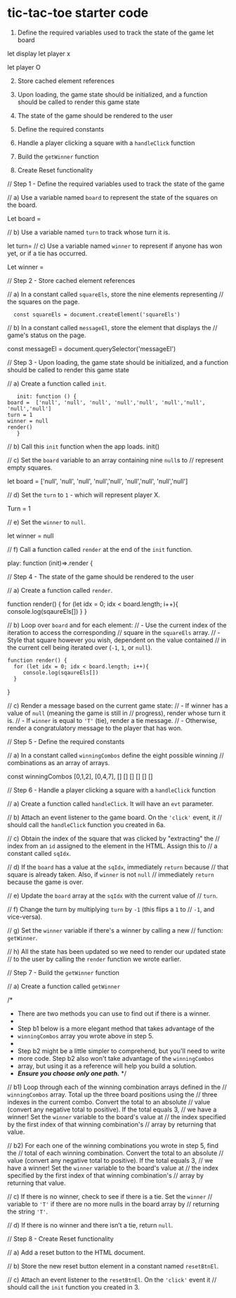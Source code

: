 # tic-tac-toe starter code


1) Define the required variables used to track the state of the game
let board 

let display 
 let player x

 let player O
 
2) Store cached element references

3) Upon loading, the game state should be initialized, and a function should be 
   called to render this game state

4) The state of the game should be rendered to the user

5) Define the required constants

6) Handle a player clicking a square with a `handleClick` function

7) Build the `getWinner` function

8) Create Reset functionality



// Step 1 - Define the required variables used to track the state of the game

  // a) Use a variable named `board` to represent the state of the squares on the board.

  Let board =

  // b) Use a variable named `turn` to track whose turn it is.
        
 let turn=
  // c) Use a variable named `winner` to represent if anyone has won yet, or if  a tie has occurred.

  Let winner = 

// Step 2 - Store cached element references

  // a) In a constant called `squareEls`, store the nine elements representing 
  //    the squares on the page.
      
      const squareEls = document.createElement('squareEls')


  // b) In a constant called `messageEl`, store the element that displays the 
  //    game's status on the page.

  const messageEl = document.querySelector('messageEl')


// Step 3 - Upon loading, the game state should be initialized, and a function should be called to render this game state

  // a) Create a function called `init`.
       
       init: function () {
    board =  ['null', 'null', 'null', 'null','null', 'null','null', 'null','null']
    turn = 1
    winner = null
    render()
       }


  // b) Call this `init` function when the app loads.
    init()


  // c) Set the `board` variable to an array containing nine `null`s to 
  //    represent empty squares.

  let board = ['null', 'null', 'null', 'null','null', 'null','null', 'null','null']

  // d) Set the `turn` to `1` - which will represent player X.
  
   Turn = 1
  
  // e) Set the `winner` to `null`.
  
  let winner = null

  // f) Call a function called `render` at the end of the `init` function.

play: function (init)=>.render {  

// Step 4 - The state of the game should be rendered to the user

  // a) Create a function called `render`.

  function render() {
      for (let idx = 0; idx < board.length; i++){
         console.log(sqaureEls[])
      }
  }

  // b) Loop over `board` and for each element:
  //    - Use the current index of the iteration to access the corresponding 
  //      square in the `squareEls` array.
  //    - Style that square however you wish, dependent on the value contained 
  //      in the current cell being iterated over (`-1`, `1`, or `null`).

    function render() {
      for (let idx = 0; idx < board.length; i++){
         console.log(sqaureEls[])
      }
  }

  // c) Render a message based on the current game state:
  //    - If winner has a value of `null` (meaning the game is still in
  //      progress), render whose turn it is.
  //    - If `winner` is equal to `'T'` (tie), render a tie message.
  //    - Otherwise, render a congratulatory message to the player that has won.
    

// Step 5 - Define the required constants

  // a) In a constant called `winningCombos` define the eight possible winning 
  //    combinations as an array of arrays.

  const winningCombos [0,1,2], [0,4,7], [] [] [] [] [] []

// Step 6 - Handle a player clicking a square with a `handleClick` function

  // a) Create a function called `handleClick`. It will have an `evt` parameter.

  // b) Attach an event listener to the game board. On the `'click'` event, it 
  //    should call the `handleClick` function you created in 6a.

  // c) Obtain the index of the square that was clicked by "extracting" the 
  //    index from an `id` assigned to the element in the HTML. Assign this to 
  //    a constant called `sqIdx`.

  // d) If the `board` has a value at the `sqIdx`, immediately `return` because 
  //    that square is already taken. Also, if `winner` is not `null`
  //    immediately `return` because the game is over.

  // e) Update the `board` array at the `sqIdx` with the current value of
  //    `turn`.

  // f) Change the turn by multiplying `turn` by `-1` (this flips a `1` to
  //    `-1`, and vice-versa).

  // g) Set the `winner` variable if there's a winner by calling a new 
  //    function: `getWinner`.

  // h) All the state has been updated so we need to render our updated state 
  //    to the user by calling the `render` function we wrote earlier.

// Step 7 - Build the `getWinner` function

  // a) Create a function called `getWinner`

  /* 
   * There are two methods you can use to find out if there is a winner.
   *
   * Step b1 below is a more elegant method that takes advantage of the
   * `winningCombos` array you wrote above in step 5. 
   *
   * Step b2 might be a little simpler to comprehend, but you'll need to write  
   * more code. Step b2 also won't take advantage of the `winningCombos`
   * array, but using it as a reference will help you build a solution.
   * ***Ensure you choose only one path.***
   */

  // b1) Loop through each of the winning combination arrays defined in the 
  //     `winningCombos` array. Total up the three board positions using the 
  //     three indexes in the current combo. Convert the total to an absolute 
  //     value (convert any negative total to positive). If the total equals 3, 
  //     we have a winner! Set the `winner` variable to the board's value at
  //     the index specified by the first index of that winning combination's
  //     array by returning that value.

  // b2) For each one of the winning combinations you wrote in step 5, find the
  //     total of each winning combination. Convert the total to an absolute 
  //     value (convert any negative total to positive). If the total equals 3, 
  //     we have a winner! Set the `winner` variable to the board's value at 
  //     the index specified by the first index of that winning combination's 
  //     array by returning that value.

  // c) If there is no winner, check to see if there is a tie. Set the `winner` 
  //    variable to `'T'` if there are no more nulls in the board array by 
  //    returning the string `'T'`.

  // d) If there is no winner and there isn’t a tie, return `null`.

// Step 8 - Create Reset functionality

  // a) Add a reset button to the HTML document.

  // b) Store the new reset button element in a constant named `resetBtnEl`.

  // c) Attach an event listener to the `resetBtnEl`. On the `'click'` event it 
  //    should call the `init` function you created in 3.